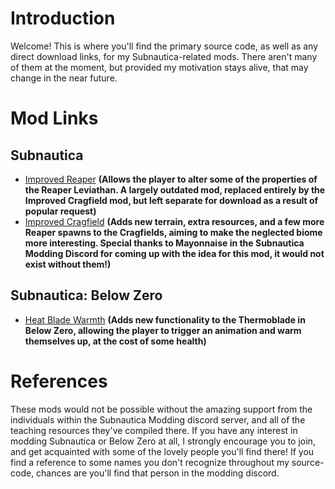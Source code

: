 # Introduction

Welcome! This is where you'll find the primary source code, as well as any direct download links, for my Subnautica-related mods.
There aren't many of them at the moment, but provided my motivation stays alive, that may change in the near future.

# Mod Links

## Subnautica
* [Improved Reaper](https://github.com/TheRealLyonic/SubnauticaMods/tree/main/ImprovedReaper) **(Allows the player to alter some of the properties of the Reaper Leviathan. A largely outdated mod, replaced entirely by the Improved Cragfield mod, but left separate for download as a result of popular request)**
* [Improved Cragfield](https://github.com/TheRealLyonic/SubnauticaMods/tree/main/ImprovedCragfield) **(Adds new terrain, extra resources, and a few more Reaper spawns to the Cragfields, aiming to make the neglected biome more interesting. Special thanks to Mayonnaise in the Subnautica Modding Discord for coming up with the idea for this mod, it would not exist without them!)**

## Subnautica: Below Zero
* [Heat Blade Warmth](https://github.com/TheRealLyonic/SubnauticaMods/tree/main/HeatBladeWarmthBZ) **(Adds new functionality to the Thermoblade in Below Zero, allowing the player to trigger an animation and warm themselves up, at the cost of some health)**

# References
These mods would not be possible without the amazing support from the individuals within the Subnautica Modding discord server, and all of the teaching resources they've compiled there. If you have any interest in modding Subnautica or Below Zero at all, I strongly encourage you to join, and get acquainted with some of the lovely people you'll find there! If you find a reference to some names you don't recognize throughout my source-code, chances are you'll find that person in the modding discord.
